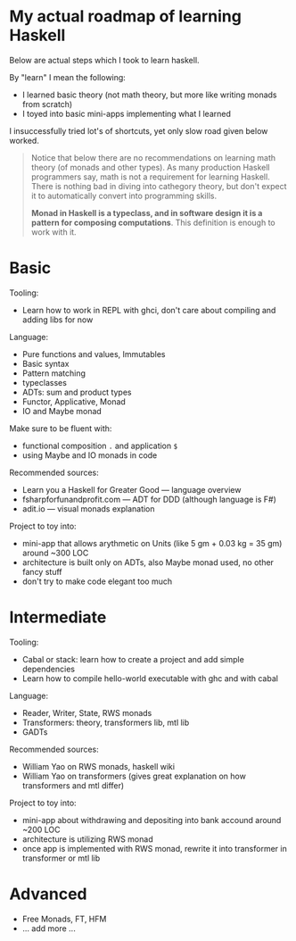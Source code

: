 # My actual roadmap of learning Haskell

Below are actual steps which I took to learn haskell.

By "learn" I mean the following:
* I learned basic theory (not math theory, but more like writing monads from scratch)
* I toyed into basic mini-apps implementing what I learned

I insuccessfully tried lot's of shortcuts, yet only slow road given below worked.

> Notice that below there are no recommendations on learning math theory (of monads and other types). 
> As many production Haskell programmers say, math is not a requirement for learning Haskell.
> There is nothing bad in diving into cathegory theory, but don't expect it to automatically convert into programming skills.
> 
> **Monad in Haskell is a typeclass, and in software design it is a pattern for composing computations**.
> This definition is enough to work with it.

# Basic

Tooling:
* Learn how to work in REPL with ghci, don't care about compiling and adding libs for now

Language:
* Pure functions and values, Immutables
* Basic syntax
* Pattern matching
* typeclasses
* ADTs: sum and product types
* Functor, Applicative, Monad
* IO and Maybe monad

Make sure to be fluent with:
* functional composition `.` and application `$`
* using Maybe and IO monads in code

Recommended sources:
* Learn you a Haskell for Greater Good — language overview
* fsharpforfunandprofit.com — ADT for DDD (although language is F#)
* adit.io — visual monads explanation

Project to toy into:
* mini-app that allows arythmetic on Units (like 5 gm + 0.03 kg = 35 gm) around ~300 LOC
* architecture is built only on ADTs, also Maybe monad used, no other fancy stuff
* don't try to make code elegant too much

# Intermediate

Tooling:
* Cabal or stack: learn how to create a project and add simple dependencies
* Learn how to compile hello-world executable with ghc and with cabal

Language:
* Reader, Writer, State, RWS monads
* Transformers: theory, transformers lib, mtl lib
* GADTs

Recommended sources:
* William Yao on RWS monads, haskell wiki
* William Yao on transformers (gives great explanation on how transformers and mtl differ)

Project to toy into:
* mini-app about withdrawing and depositing into bank accound around ~200 LOC
* architecture is utilizing RWS monad
* once app is implemented with RWS monad, rewrite it into transformer in transformer or mtl lib

# Advanced

* Free Monads, FT, HFM
* ... add more ...


